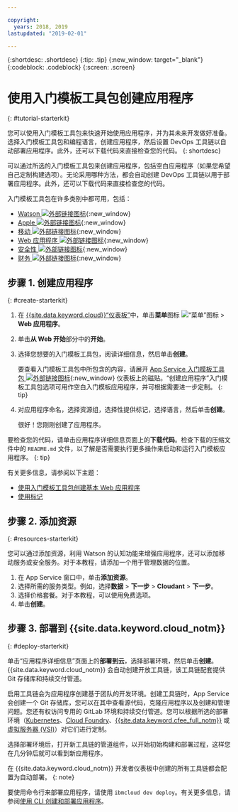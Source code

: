 ```yaml
---

copyright:
  years: 2018, 2019
lastupdated: "2019-02-01"

---
```


{:shortdesc: .shortdesc}
{:tip: .tip}
{:new_window: target="_blank"}
{:codeblock: .codeblock}
{:screen: .screen}

# 使用入门模板工具包创建应用程序
{: #tutorial-starterkit}

您可以使用入门模板工具包来快速开始使用应用程序，并为其未来开发做好准备。选择入门模板工具包和编程语言，创建应用程序，然后设置 DevOps 工具链以自动部署应用程序。此外，还可以下载代码来直接检查您的代码。
{: shortdesc}

可以通过所选的入门模板工具包来创建应用程序，包括空白应用程序（如果您希望自己定制构建选项）。无论采用哪种方法，都会自动创建 DevOps 工具链以用于部署应用程序。此外，还可以下载代码来直接检查您的代码。

入门模板工具包在许多类别中都可用，包括：
* [Watson ![外部链接图标](../../icons/launch-glyph.svg "外部链接图标")](https://{DomainName}/developer/watson/dashboard){:new_window}
* [Apple ![外部链接图标](../../icons/launch-glyph.svg "外部链接图标")](https://{DomainName}/developer/appledevelopment/dashboard){:new_window}
* [移动 ![外部链接图标](../../icons/launch-glyph.svg "外部链接图标")](https://{DomainName}/developer/mobile/dashboard){:new_window}
* [Web 应用程序 ![外部链接图标](../../icons/launch-glyph.svg "外部链接图标")](https://{DomainName}/developer/appservice/dashboard){:new_window}
* [安全性 ![外部链接图标](../../icons/launch-glyph.svg "外部链接图标")](https://{DomainName}/developer/security/dashboard){:new_window}
* [财务 ![外部链接图标](../../icons/launch-glyph.svg "外部链接图标")](https://{DomainName}/developer/finance/dashboard){:new_window}

## 步骤 1. 创建应用程序
{: #create-starterkit}

1. 在 [{{site.data.keyword.cloud}}“仪表板”](https://{DomainName})中，单击**菜单**图标 ![“菜单”图标](../../icons/icon_hamburger.svg) > **Web 应用程序**。

2. 单击**从 Web 开始**部分中的**开始**。

3. 选择您想要的入门模板工具包，阅读详细信息，然后单击**创建**。
    
    要查看入门模板工具包中所包含的内容，请展开 [App Service 入门模板工具包 ![外部链接图标](../../icons/launch-glyph.svg "外部链接图标")](https://{DomainName}/developer/appservice/starter-kits){:new_window} 仪表板上的磁贴。“创建应用程序”入门模板工具包选项可用作空白入门模板应用程序，并可根据需要进一步定制。
    {: tip}

4. 对应用程序命名，选择资源组，选择性提供标记，选择语言，然后单击**创建**。
    
    很好！您刚刚创建了应用程序。

要检查您的代码，请单击应用程序详细信息页面上的**下载代码**。检查下载的压缩文件中的 `README.md` 文件，以了解是否需要执行更多操作来启动和运行入门模板应用程序。
{: tip}

有关更多信息，请参阅以下主题：
 * [使用入门模板工具包创建基本 Web 应用程序](/docs/apps/tutorials/tutorial_web.html#tutorial-webapp)
 * [使用标记](/docs/resources/tagging_resources.html#tag)

## 步骤 2. 添加资源
{: #resources-starterkit}

您可以通过添加资源，利用 Watson 的认知功能来增强应用程序，还可以添加移动服务或安全服务。对于本教程，请添加一个用于管理数据的位置。

1. 在 App Service 窗口中，单击**添加资源**。
2. 选择所需的服务类型。例如，选择**数据** > **下一步** > **Cloudant** > **下一步**。
3. 选择价格套餐。对于本教程，可以使用免费选项。
4. 单击**创建**。

## 步骤 3. 部署到 {{site.data.keyword.cloud_notm}}
{: #deploy-starterkit}

单击“应用程序详细信息”页面上的**部署到云**，选择部署环境，然后单击**创建**。{{site.data.keyword.cloud_notm}} 会自动创建开放工具链，该工具链配套提供 Git 存储库和持续交付管道。

启用工具链会为应用程序创建基于团队的开发环境。创建工具链时，App Service 会创建一个 Git 存储库，您可以在其中查看源代码，克隆应用程序以及创建和管理问题。您还有权访问专用的 GitLab 环境和持续交付管道。您可以根据所选的部署环境（[Kubernetes](/docs/containers/container_index.html#container_index)、[Cloud Foundry](/docs/cloud-foundry-public/about-cf.html#about-cf)、[{{site.data.keyword.cfee_full_notm}}](/docs/cloud-foundry/index.html#about) 或[虚拟服务器 (VSI)](/docs/vsi/vsi_index.html)）对它们进行定制。

选择部署环境后，打开新工具链的管道组件，以开始初始构建和部署过程，这样您在几分钟后就可以看到新应用程序。

在 {{site.data.keyword.cloud_notm}} 开发者仪表板中创建的所有工具链都会配置为自动部署。
{: note}

要使用命令行来部署应用程序，请使用 `ibmcloud dev deploy`。有关更多信息，请参阅[使用 CLI 创建和部署应用程序](/docs/apps/create-deploy-cli.html#create-deploy-app-cli)。
